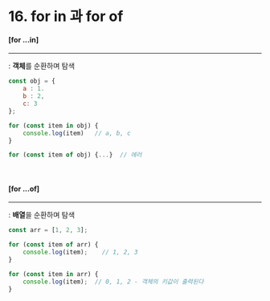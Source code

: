 # 16. for in 과 for of

#### [for ...in]

----

: **객체**를 순환하며 탐색

```js
const obj = {
	a : 1.
	b : 2,
	c: 3
};

for (const item in obj) {
	console.log(item)   // a, b, c
}
```

```js
for (const item of obj) {...}  // 에러
```

<br>

#### [for ...of]

----

: **배열**을 순환하며 탐색

```js
const arr = [1, 2, 3];

for (const item of arr) {
	console.log(item);    // 1, 2, 3
}
```

```js
for (const item in arr) {
	console.log(item);  // 0, 1, 2 - 객체의 키값이 출력된다
}
```

